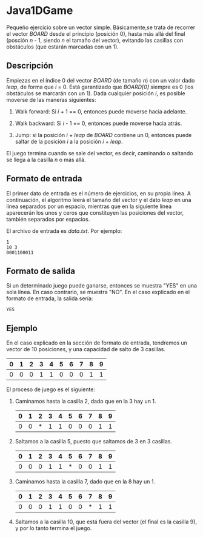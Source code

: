 # Java1DGame

Pequeño ejercicio sobre un vector simple. Básicamente,se trata de recorrer el vector _BOARD_ desde el principio (posición 0), hasta más allá del final (posción _n_ - 1, siendo _n_ el tamaño del vector), evitando las casillas con obstáculos (que estarán marcadas con un 1).

## Descripción

Empiezas en el índice 0 del vector _BOARD_ (de tamaño _n_) con un valor dado _leap_, de forma que _i_ = 0. Está garantizado que _BOARD[0]_ siempre es 0 (los obstáculos se marcarán con un 1). Dada cualquier posición _i_, es posible moverse de las maneras siguientes:

1. Walk forward: Si _i_ + 1 == 0, entonces puede moverse hacia adelante.

2. Walk backward: Si _i_ - 1 == 0, entonces puede moverse hacia atrás.

3. Jump: si la posición _i_ + _leap_ de _BOARD_ contiene un 0, entonces puede saltar de la posición _i_ a la posición _i_ + _leap_.

El juego termina cuando se sale del vector, es decir, caminando o saltando se llega a la casilla _n_ o más allá.

## Formato de entrada

El primer dato de entrada es el número de ejercicios, en su propia línea. A continuación, el algoritmo leerá el tamaño del vector y el dato _leap_ en una línea separados por un espacio, mientras que en la siguiente línea aparecerán los unos y ceros que constituyen las posiciones del vector, también separados por espacios.

El archivo de entrada es _data.txt_. Por ejemplo:

    1
    10 3
    0001100011

## Formato de salida

Si un determinado juego puede ganarse, entonces se muestra "YES" en una sola línea. En caso contrario, se muestra "NO". En el caso explicado en el formato de entrada, la salida sería:

    YES

## Ejemplo

En el caso explicado en la sección de formato de entrada, tendremos un vector de 10 posiciones, y una capacidad de salto de 3 casillas.

|0|1|2|3|4|5|6|7|8|9|
|-|-|-|-|-|-|-|-|-|-|
|0|0|0|1|1|0|0|0|1|1|

El proceso de juego es el siguiente:

1. Caminamos hasta la casilla 2, dado que en la 3 hay un 1.

    |0|1|2|3|4|5|6|7|8|9|
    |-|-|-|-|-|-|-|-|-|-|
    |0|0|*|1|1|0|0|0|1|1|

2. Saltamos a la casilla 5, puesto que saltamos de 3 en 3 casillas.

    |0|1|2|3|4|5|6|7|8|9|
    |-|-|-|-|-|-|-|-|-|-|
    |0|0|0|1|1|*|0|0|1|1|

3. Caminamos hasta la casilla 7, dado que en la 8 hay un 1.

    |0|1|2|3|4|5|6|7|8|9|
    |-|-|-|-|-|-|-|-|-|-|
    |0|0|0|1|1|0|0|*|1|1|

4. Saltamos a la casilla 10, que está fuera del vector (el final es la casilla 9), y por lo tanto termina el juego.

